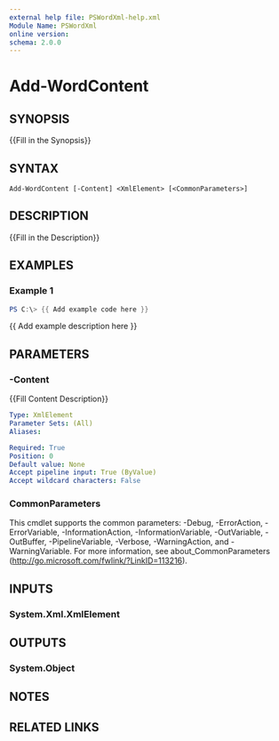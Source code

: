 ```yaml
---
external help file: PSWordXml-help.xml
Module Name: PSWordXml
online version:
schema: 2.0.0
---
```


# Add-WordContent

## SYNOPSIS
{{Fill in the Synopsis}}

## SYNTAX

```
Add-WordContent [-Content] <XmlElement> [<CommonParameters>]
```

## DESCRIPTION
{{Fill in the Description}}

## EXAMPLES

### Example 1
```powershell
PS C:\> {{ Add example code here }}
```

{{ Add example description here }}

## PARAMETERS

### -Content
{{Fill Content Description}}

```yaml
Type: XmlElement
Parameter Sets: (All)
Aliases:

Required: True
Position: 0
Default value: None
Accept pipeline input: True (ByValue)
Accept wildcard characters: False
```

### CommonParameters
This cmdlet supports the common parameters: -Debug, -ErrorAction, -ErrorVariable, -InformationAction, -InformationVariable, -OutVariable, -OutBuffer, -PipelineVariable, -Verbose, -WarningAction, and -WarningVariable.
For more information, see about_CommonParameters (http://go.microsoft.com/fwlink/?LinkID=113216).

## INPUTS

### System.Xml.XmlElement
## OUTPUTS

### System.Object
## NOTES

## RELATED LINKS
